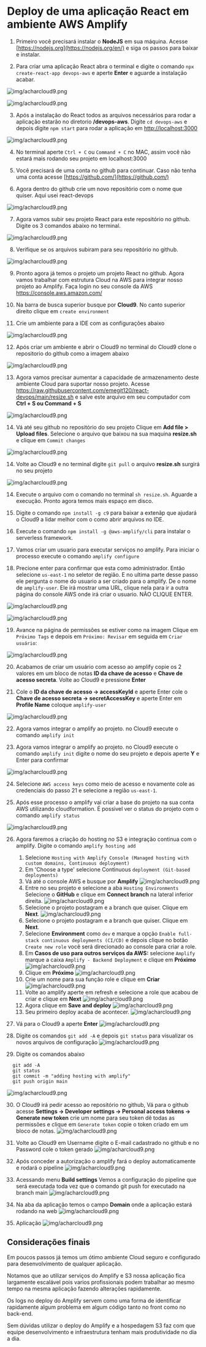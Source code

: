 # Deploy de uma aplicação React em ambiente AWS Amplify

1. Primeiro você precisará instalar o **NodeJS** em sua máquina. Acesse [https://nodejs.org](https://nodejs.org/en/) e siga os passos para baixar e instalar.

2. Para criar uma aplicação React abra o terminal e digite o comando `npx create-react-app devops-aws` e aperte **Enter** e aguarde a instalação acabar.

![img/acharcloud9.png](img/passo1.jpg)

![img/acharcloud9.png](img/passo2.jpg)

3. Após a instalação do React todos as arquivos necessários para rodar a aplicação estarão no diretorio **/devops-aws**. Digite `cd devops-aws` e depois digite `npm start` para rodar a aplicação em [http://localhost:3000](http://localhost:3000)

![img/acharcloud9.png](img/passo3.jpg)

4. No terminal aperte `Ctrl + C` ou `Command + C` no MAC, assim você não estará mais rodando seu projeto em localhost:3000 

5. Você precisará de uma conta no github para continuar. Caso não tenha uma conta acesse [https://github.com/](https://github.com/)

6. Agora dentro do github crie um novo repositório com o nome que quiser. Aqui usei react-devops

![img/acharcloud9.png](img/passo4.jpg)

7. Agora vamos subir seu projeto React para este repositório no github. Digite os 3 comandos abaixo no terminal.

![img/acharcloud9.png](img/passo5.jpg)

8. Verifique se os arquivos subiram para seu repositório no github.

![img/acharcloud9.png](img/passo6.jpg)

9. Pronto agora já temos o projeto um projeto React no github. Agora vamos trabalhar com estrutura Cloud na AWS para integrar nosso projeto ao Amplify. Faça login no seu console da AWS https://console.aws.amazon.com/

10. Na barra de busca superior busque por **Cloud9**. No canto superior direito clique em `create environment`

11. Crie um ambiente para a IDE com as configurações abaixo

![img/acharcloud9.png](img/passo7.jpg)

12. Após criar um ambiente e abrir o Cloud9 no terminal do Cloud9 clone o repositorio do github como a imagem abaixo

![img/acharcloud9.png](img/passo8.jpg)

13. Agora vamos precisar aumentar a capacidade de armazenamento deste ambiente Cloud para suportar nosso projeto. Acesse https://raw.githubusercontent.com/emegit120/react-devops/main/resize.sh e salve este arquivo em seu computador com **Ctrl + S ou Command + S**

![img/acharcloud9.png](img/passo9.jpg)

14. Vá até seu github no repositório do seu projeto Clique em **Add file > Upload files**. Selecione o arquivo que baixou na sua maquina **resize.sh** e clique em `Commit changes`

![img/acharcloud9.png](img/passo10.jpg)

14. Volte ao Cloud9 e no terminal digite `git pull` o arquivo **resize.sh** surgirá no seu projeto

![img/acharcloud9.png](img/passo11.jpg)

14. Execute o arquivo com o comando no terminal `sh resize.sh`. Aguarde a execução. Pronto agora temos mais espaço em disco.

15. Digite o comando `npm install -g c9` para baixar a extenãp que ajudará o Cloud9 a lidar melhor com o como abrir arquivos no IDE.

16. Execute o comando `npm install -g @aws-amplify/cli` para instalar o serverless framework.

17. Vamos criar um usuario para executar serviços no amplify. Para iniciar o processo execute o comando `amplify configure`

18. Precione enter para confirmar que esta como administrador. Então selecione `us-east-1` no seletor de região. E no ultima parte desse passo ele pergunta o nome do usuario a ser criado para o amplify. De o nome de `amplify-user`. Ele irá mostrar uma URL, clique nela para ir a outra página do console AWS onde irá criar o usuario. NÃO CLIQUE ENTER.

![img/acharcloud9.png](img/passo12.jpg)

![img/acharcloud9.png](img/passo13.jpg)

19. Avance na página de permissões se estiver como na imagem Clique em `Próximo Tags` e depois em `Próximo: Revisar` em seguida em `Criar usuário`:

![img/acharcloud9.png](img/passo14.jpg)

20. Acabamos de criar um usuário com acesso ao amplify copie os 2 valores em um bloco de notas **ID da chave de acesso** e **Chave de acesso secreta**. Volte ao Cloud9 e pressione **Enter**

21. Cole o **ID da chave de acesso -> accessKeyId** e aperte Enter cole o **Chave de acesso secreta -> secretAccessKey** e aperte Enter em **Profile Name** coloque `amplify-user`

![img/acharcloud9.png](img/passo15.jpg)

22. Agora vamos integrar o amplify ao projeto. no Cloud9 execute o comando `amplify init`

23. Agora vamos integrar o amplify ao projeto. no Cloud9 execute o comando `amplify init` digite o nome do seu projeto e depois aperte **Y** e Enter para confirmar

![img/acharcloud9.png](img/passo16.jpg)

24. Selecione `AWS access keys` como meio de acesso e novamente cole as credenciais do passo 21 e selecione a região `us-east-1`.

25. Após esse processo o amplify vai criar a base do projeto na sua conta AWS utilizando cloudformation. É possivel ver o status do projeto com o comando `amplify status`

![img/acharcloud9.png](img/passo17.jpg)

26. Agora faremos a criação do hosting no S3 e integração continua com o amplify. Digite o comando `amplify hosting add`
    1. Selecione `Hosting with Amplify Console (Managed hosting with custom domains, Continuous deployment)`
    2. Em 'Choose a type' selecione Continuous `deployment (Git-based deployments)`
    3. Vá até o console AWS e busque por **Amplify**
    ![img/acharcloud9.png](img/passo18.jpg)
    4. Entre no seu projeto e selecione a aba `Hosting Environments` Selecione o **GitHub** e clique em **Connect branch** na lateral inferior direita.
    ![img/acharcloud9.png](img/passo19.jpg)
    5. Selecione o projeto postagram e a branch que quiser. Clique em **Next**.
    ![img/acharcloud9.png](img/passo20.jpg)
    6. Selecione o projeto postagram e a branch que quiser. Clique em **Next**.
    7. Selecione **Environment** como `dev` e marque a opção `Enable full-stack continuous deployments (CI/CD)` e depois clique no botão `Create new role` você será direcionado ao console para criar a role.
    8. Em **Casos de uso para outros serviços da AWS:** selecione `Amplify` marque a caixa `Amplify - Backend Deployment` e clique em **Próximo**
    ![img/acharcloud9.png](img/passo21.jpg)
    9. Clique em **Próximo**
    ![img/acharcloud9.png](img/passo22.jpg)
    10. Crie um nome para sua função role e clique em **Criar**
    ![img/acharcloud9.png](img/passo23.jpg)
    11. Volte ao amplify aperte em refresh e selecione a role que acabou de criar e clique em **Next**
    ![img/acharcloud9.png](img/passo24.jpg)
    12. Agora clique em  **Save and deploy**
    ![img/acharcloud9.png](img/passo25.jpg)
    13. Seu primeiro deploy acaba de acontecer.
    ![img/acharcloud9.png](img/passo26.jpg)

27. Vá para o Cloud9 a aperte **Enter**
![img/acharcloud9.png](img/passo27.jpg)

28. Digite os comandos `git add -A` e depois `git status` para visualizar os novos arquivos de configuração
![img/acharcloud9.png](img/passo28.jpg)

29. Digite os comandos abaixo
```
  git add -A
  git status
  git commit -m "adding hosting with amplify"
  git push origin main
  ```
![img/acharcloud9.png](img/passo29.jpg)

30. O Cloud9 irá pedir acesso ao repositório no github, Vá para o github acesse **Settings ->  Developer settings -> Personal access tokens -> Generate new token** crie um nome para seu token dê todas as permissões e clique em `Generate token` copie o token criado em um bloco de notas.
![img/acharcloud9.png](img/passo30.jpg)

31. Volte ao Cloud9 em Username digite o E-mail cadastrado no github e no Password cole o token gerado
![img/acharcloud9.png](img/passo31.jpg)

32. Após conceder a autorização o amplify fará o deploy automaticamente e rodará o pipeline
![img/acharcloud9.png](img/passo32.jpg)

33. Acessando menu **Build settings** Vemos a configuração do pipeline que será executada toda vez que o comando git push for executado na branch main
![img/acharcloud9.png](img/passo33.jpg)

34. Na aba da aplicação temos o campo **Domain** onde a aplicação estará rodando na web
![img/acharcloud9.png](img/passo34.jpg)

34. Aplicação
![img/acharcloud9.png](img/passo35.jpg)
  
## Considerações finais

Em poucos passos já temos um ótimo ambiente Cloud seguro e configurado para desenvolvimento de qualquer aplicação.

Notamos que ao utilizar serviços do Amplify e S3 nossa aplicação fica largamente escalável pois varios profissionais podem trabalhar ao mesmo tempo na mesma aplicação fazendo alterações rapidamente.

Os logs no deploy do Amplify servem como uma forma de identificar rapidamente algum problema em algum código tanto no front como no back-end.

Sem dúvidas utilizar o deploy do Amplify e a hospedagem S3 faz com que equipe desenvolvimento e infraestrutura tenham mais produtividade no dia a dia.